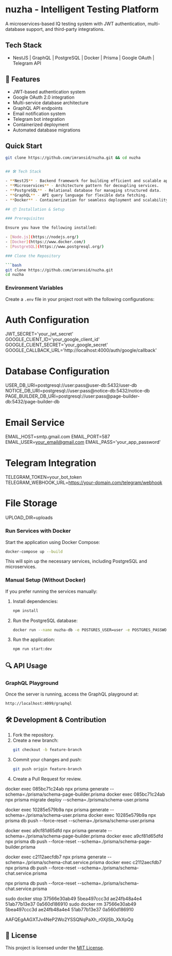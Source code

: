 # nuzha - Intelligent Testing Platform

A microservices-based IQ testing system with JWT authentication, multi-database support, and third-party integrations.

## Tech Stack

- NestJS | GraphQL | PostgreSQL | Docker | Prisma | Google OAuth | Telegram API

## 🌟 Features

- JWT-based authentication system
- Google OAuth 2.0 integration
- Multi-service database architecture
- GraphQL API endpoints
- Email notification system
- Telegram bot integration
- Containerized deployment
- Automated database migrations

## Quick Start

````bash
git clone https://github.com/imransid/nuzha.git && cd nuzha


## 🛠 Tech Stack

- **NestJS** - Backend framework for building efficient and scalable applications.
- **Microservices** - Architecture pattern for decoupling services.
- **PostgreSQL** - Relational database for managing structured data.
- **GraphQL** - API query language for flexible data fetching.
- **Docker** - Containerization for seamless deployment and scalability.

## 📦 Installation & Setup

### Prerequisites

Ensure you have the following installed:

- [Node.js](https://nodejs.org/)
- [Docker](https://www.docker.com/)
- [PostgreSQL](https://www.postgresql.org/)

### Clone the Repository

```bash
git clone https://github.com/imransid/nuzha.git
cd nuzha
````

### Environment Variables

Create a `.env` file in your project root with the following configurations:

# Auth Configuration

JWT_SECRET='your_jwt_secret'
GOOGLE_CLIENT_ID='your_google_client_id'
GOOGLE_CLIENT_SECRET='your_google_secret'
GOOGLE_CALLBACK_URL='http://localhost:4000/auth/google/callback'

# Database Configuration

USER_DB_URI=postgresql://user:pass@user-db:5432/user-db
NOTICE_DB_URI=postgresql://user:pass@notice-db:5432/notice-db
PAGE_BUILDER_DB_URI=postgresql://user:pass@page-builder-db:5432/page-builder-db

# Email Service

EMAIL_HOST=smtp.gmail.com
EMAIL_PORT=587
EMAIL_USER=your_email@gmail.com
EMAIL_PASS='your_app_password'

# Telegram Integration

TELEGRAM_TOKEN=your_bot_token
TELEGRAM_WEBHOOK_URL=https://your-domain.com/telegram/webhook

# File Storage

UPLOAD_DIR=uploads

### Run Services with Docker

Start the application using Docker Compose:

```bash
docker-compose up --build
```

This will spin up the necessary services, including PostgreSQL and microservices.

### Manual Setup (Without Docker)

If you prefer running the services manually:

1. Install dependencies:
   ```bash
   npm install
   ```
2. Run the PostgreSQL database:
   ```bash
   docker run --name nuzha-db -e POSTGRES_USER=user -e POSTGRES_PASSWORD=password -e POSTGRES_DB=nuzha -p 5432:5432 -d postgres
   ```
3. Run the application:
   ```bash
   npm run start:dev
   ```

## 🔍 API Usage

### GraphQL Playground

Once the server is running, access the GraphQL playground at:

```
http://localhost:4099/graphql
```

## 🛠 Development & Contribution

1. Fork the repository.
2. Create a new branch:
   ```bash
   git checkout -b feature-branch
   ```
3. Commit your changes and push:
   ```bash
   git push origin feature-branch
   ```
4. Create a Pull Request for review.

docker exec 085bc71c24ab npx prisma generate --schema=./prisma/schema-page-builder.prisma
docker exec 085bc71c24ab npx prisma migrate deploy --schema=./prisma/schema-user.prisma

docker exec 10285e579b9a npx prisma generate --schema=./prisma/schema-user.prisma
docker exec 10285e579b9a npx prisma db push --force-reset --schema=./prisma/schema-user.prisma

docker exec a9cf81d65dfd npx prisma generate --schema=./prisma/schema-page-builder.prisma
docker exec a9cf81d65dfd npx prisma db push --force-reset --schema=./prisma/schema-page-builder.prisma

docker exec c2112aecfdb7 npx prisma generate --schema=./prisma/schema-chat.service.prisma
docker exec c2112aecfdb7 npx prisma db push --force-reset --schema=./prisma/schema-chat.service.prisma

npx prisma db push --force-reset --schema=./prisma/schema-chat.service.prisma

sudo docker stop 37566e30ab49 5bea497ccc3d ae24fb48a4e4 51ab77b13e37 0a560d186910
sudo docker rm 37566e30ab49 5bea497ccc3d ae24fb48a4e4 51ab77b13e37 0a560d186910

AAFQEgAAGXTJv4NeP2Wo2YSSQNqPaXh_r0XjlSb_XkXpQg

## 📜 License

This project is licensed under the [MIT License](LICENSE).

<!-- postgresql://postgres:postgres@localhost:5432/real-time-chat?schema=public -->

